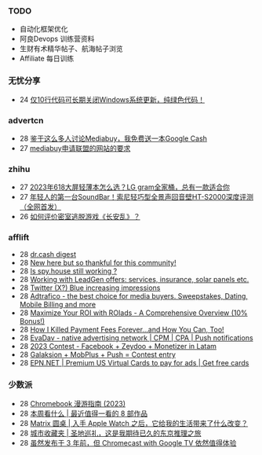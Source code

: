 ### TODO
-  自动化框架优化
-  阿良Devops 训练营资料
-  生财有术精华帖子、航海帖子浏览
-  Affiliate 每日训练

### 无忧分享
<!-- ruyo:START -->
-  24 [仅10行代码可长期关闭Windows系统更新，纯绿色代码！](https://51.ruyo.net/18440.html)<!-- ruyo:END -->

### advertcn
<!-- advertcn:START -->
-  28 [鉴于这么多人讨论Mediabuy，我免费送一本Google Cash](https://www.advertcn.com/forum.php?mod=viewthread&tid=111387)
-  27 [mediabuy申请联盟的网站的要求](https://www.advertcn.com/forum.php?mod=viewthread&tid=111380)<!-- advertcn:END -->

### zhihu
<!-- zhihu:START -->
-  27 [2023年618大屏轻薄本怎么选？LG gram全家桶，总有一款适合你](http://zhuanlan.zhihu.com/p/632641888?utm_campaign=rss&utm_medium=rss&utm_source=rss&utm_content=title)
-  27 [年轻人的第一台SoundBar！索尼轻巧型全景声回音壁HT-S2000深度评测（全网首发）](http://zhuanlan.zhihu.com/p/630990296?utm_campaign=rss&utm_medium=rss&utm_source=rss&utm_content=title)
-  26 [如何评价密室逃脱游戏《长安乱》？](http://www.zhihu.com/question/563950552/answer/3045961312?utm_campaign=rss&utm_medium=rss&utm_source=rss&utm_content=title)<!-- zhihu:END -->

### afflift
<!-- afflift:START -->
-  28 [dr.cash digest](https://afflift.com/f/threads/dr-cash-digest.9730/)
-  28 [New here but so thankful for this community!](https://afflift.com/f/threads/new-here-but-so-thankful-for-this-community.11360/)
-  28 [Is spy.house still working ?](https://afflift.com/f/threads/is-spy-house-still-working.11359/)
-  28 [Working with LeadGen offers: services, insurance, solar panels etc.](https://afflift.com/f/threads/working-with-leadgen-offers-services-insurance-solar-panels-etc.11363/)
-  28 [Twitter &lpar;X?&rpar; Blue increasing impressions](https://afflift.com/f/threads/twitter-x-blue-increasing-impressions.11356/)
-  28 [Adtrafico - the best choice for media buyers. Sweepstakes, Dating, Mobile Billing and more](https://afflift.com/f/threads/adtrafico-the-best-choice-for-media-buyers-sweepstakes-dating-mobile-billing-and-more.4312/)
-  28 [Maximize Your ROI with ROIads - A Comprehensive Overview &lpar;10% Bonus!&rpar;](https://afflift.com/f/threads/maximize-your-roi-with-roiads-a-comprehensive-overview-10-bonus.11259/)
-  28 [How I Killed Payment Fees Forever…and How You Can, Too!](https://afflift.com/f/threads/how-i-killed-payment-fees-forever%E2%80%A6and-how-you-can-too.10749/)
-  28 [EvaDav - native advertising network | CPM | CPA | Push notifications](https://afflift.com/f/threads/evadav-native-advertising-network-cpm-cpa-push-notifications.1501/)
-  28 [2023 Contest - Facebook + Zeydoo + Monetizer in Latam](https://afflift.com/f/threads/2023-contest-facebook-zeydoo-monetizer-in-latam.10256/)
-  28 [Galaksion + MobPlus + Push = Contest entry](https://afflift.com/f/threads/galaksion-mobplus-push-contest-entry.11270/)
-  28 [EPN.NET | Premium US Virtual Cards to pay for ads | Get free cards](https://afflift.com/f/threads/epn-net-premium-us-virtual-cards-to-pay-for-ads-get-free-cards.11362/)<!-- afflift:END -->

### 少数派
<!-- sspai:START -->
-  28 [Chromebook 漫游指南 &lpar;2023&rpar;](https://sspai.com/prime/story/chromebook-in-2023)
-  28 [本周看什么 | 最近值得一看的 8 部作品](https://sspai.com/post/81569)
-  28 [Matrix 圆桌 | 入手 Apple Watch 之后，它给我的生活带来了什么改变？](https://sspai.com/post/81552)
-  28 [城市收藏夹 | 圣地巡礼，这是我期待已久的东京推理之旅](https://sspai.com/post/81315)
-  28 [虽然发布于 3 年前，但 Chromecast with Google TV 依然值得体验](https://sspai.com/post/81331)<!-- sspai:END -->

